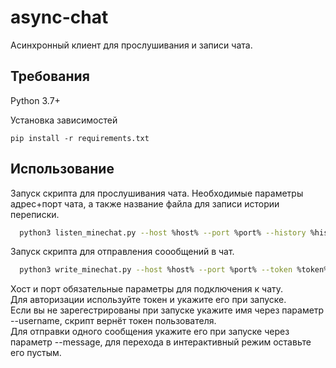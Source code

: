 # async-chat
Асинхронный клиент для прослушивания и записи чата.

## Требования
Python 3.7+

Установка зависимостей
```
pip install -r requirements.txt

```
## Использование
Запуск скрипта для прослушивания чата. Необходимые параметры адрес+порт чата, а также название файла для записи истории переписки.
```bash
  python3 listen_minechat.py --host %host% --port %port% --history %history file%

```
Запуск скрипта для отправления соообщений в чат.
```bash
  python3 write_minechat.py --host %host% --port %port% --token %token% --message %message% --username %username%

```
Хост и порт обязательные параметры для подключения к чату.<br>
Для авторизации используйте токен и укажите его при запуске.<br>
Если вы не зарегестрированы при запуске укажите имя через параметр --username, скрипт вернёт токен пользователя.<br>
Для отправки одного сообщения укажите его при запуске через параметр --message, для перехода в интерактивный режим оставьте его пустым.
